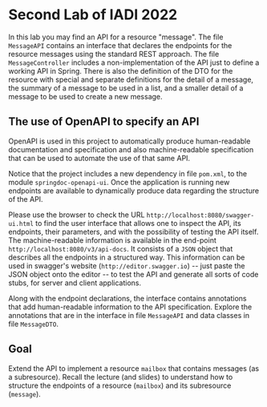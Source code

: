 # Second Lab of IADI 2022

In this lab you may find an API for a resource "message". The file `MessageAPI` 
contains an interface that declares the endpoints for the resource messages using 
the standard REST approach. The file `MessageController` includes a non-implementation 
of the API just to define a working API in Spring. There is also the definition of the
DTO for the resource with special and separate definitions for the detail of a message, 
the summary of a message to be used in a list, and a smaller detail of a message to be used 
to create a new message. 

## The use of OpenAPI to specify an API

OpenAPI is used in this project to automatically produce human-readable documentation and 
specification and also machine-readable specification that can be used to automate the use 
of that same API. 

Notice that the project includes a new dependency in file `pom.xml`, to the 
module `springdoc-openapi-ui`. Once the application is running new endpoints are available to
dynamically produce data regarding the structure of the API. 

Please use the browser to check the URL `http://localhost:8080/swagger-ui.html` to find the user
interface that allows one to inspect the API, its endpoints, their parameters, and with 
the possibility of testing the API itself. The machine-readable information is available in the
end-point `http://localhost:8080/v3/api-docs`. It consists of a `JSON` object that describes all 
the endpoints in a structured way. This information can be used in swagger's website 
(`http://editor.swagger.io`) -- just paste the JSON object onto the editor -- to test the API 
and generate all sorts of code stubs, for server and client applications. 

Along with the endpoint declarations, the interface contains annotations that add human-readable
information to the API specification. Explore the annotations that are in the interface 
in file `MessageAPI` and data classes in file `MessageDTO`. 

## Goal

Extend the API to implement a resource `mailbox` that contains messages (as a subresource). 
Recall the lecture (and slides) to understand how to structure the endpoints of a resource 
(`mailbox`) and its subresource (`message`). 
